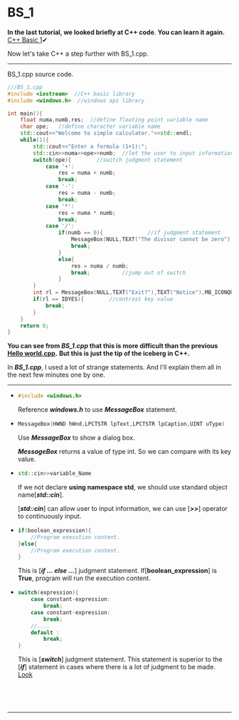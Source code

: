# BS_1

**In the last tutorial, we looked briefly at C++ code**. **You can learn it again.** [C++ Basic 1](https://github.com/Cloudwhile/CPP_BASIC/blob/main/resources/Hello%20world/Hello%20world.cpp)✔

Now let's take C++ a step further with BS_1.cpp.

***

BS_1.cpp source code.

```c++
///BS_1.cpp
#include <iostream>  //C++ basic library
#include <windows.h>  //windows api library

int main(){
    float numa,numb,res;  //define floating point variable name 
    char ope;	//define character variable name
    std::cout<<"Welcome to simple calculator."<<std::endl;
    while(1){
        std::cout<<"Enter a formula (1+1):";
        std::cin>>numa>>ope>>numb;  //let the user to input information
        switch(ope){		//switch judgment statement
            case '+':
                res = numa + numb;
                break;
            case '-':
                res = numa - numb;
                break;
            case '*':
                res = numa * numb;
                break;
            case '/':
                if(numb == 0){				//if judgment statement
                    MessageBox(NULL,TEXT("The divisor cannot be zero"),TEXT("Error"),MB_ICONERROR);		//Meassge Windows provided by WIN API
                    break;
                }
                else{
                    res = numa / numb;
                    break;			//jump out of switch
                }
        }
        int rl = MessageBox(NULL,TEXT("Exit?"),TEXT("Notice"),MB_ICONQUESTION|MB_YESNO);
        if(rl == IDYES){		//contrast key value
            break;
        }
    }
    return 0;
}

```

**You can see from *BS_1.cpp* that this is more difficult than the previous [Hello world.cpp](https://github.com/Cloudwhile/CPP_BASIC/blob/main/resources/Hello%20world/Hello%20world.cpp).** **But this is just the tip of the iceberg in C++.**



In ***BS_1.cpp***, I used a lot of strange statements. And I'll explain them all in the next few minutes one by one.

***

+ ```C++
  #include <windows.h>
  ```

  Reference ***windows.h*** to use ***MessageBox*** statement.
  
+ ```C++
  MessageBox(HWND hWnd,LPCTSTR lpText,LPCTSTR lpCaption,UINT uType)
  ```

  Use ***MessageBox*** to show a dialog box.

  ***MessageBox*** returns a value of type int. So we can compare with its key value.
  
+ ```C++
  std::cin>>variable_Name
  ```

  If we not declare **using namespace std**, we should use standard object name[***std::cin***].

  [***std::cin***] can allow user to input information, we can use [***>>***] operator to continuously input.

+ ```C++
  if(boolean_expression){
      //Program execution content.
  }else{
      //Program execution content.
  }
  ```
  
  This is [***if ... else ...***] judgment statement. If[**boolean_expression**] is **True**, program will run the execution content.
  
+ ```C++
  switch(expression){
      case constant-expression:
          break;
      case constant-expression:
          break;
      //....
      default :
          break;
  }
  ```

  This is [***switch***] judgment statement. This statement is superior to the [***if***] statement in cases where there is a lot of judgment to be made.  
  [Look](https://github.com/Cloudwhile/CPP_BASIC/blob/main/resources/BASIC%20ST/BS_1.cpp)

​    

​     

  

***




